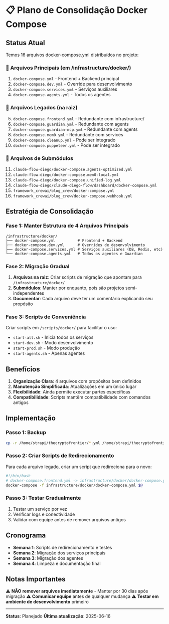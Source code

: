 # 📋 Plano de Consolidação Docker Compose

## Status Atual

Temos 16 arquivos docker-compose.yml distribuídos no projeto:

### 🏢 Arquivos Principais (em /infrastructure/docker/)
1. `docker-compose.yml` - Frontend + Backend principal
2. `docker-compose.dev.yml` - Override para desenvolvimento
3. `docker-compose.services.yml` - Serviços auxiliares
4. `docker-compose.agents.yml` - Todos os agentes

### 📁 Arquivos Legados (na raiz)
5. `docker-compose.frontend.yml` - Redundante com infrastructure/
6. `docker-compose.guardian.yml` - Redundante com agents
7. `docker-compose.guardian-mcp.yml` - Redundante com agents
8. `docker-compose.mem0.yml` - Redundante com services
9. `docker-compose.cleanup.yml` - Pode ser integrado
10. `docker-compose.puppeteer.yml` - Pode ser integrado

### 🔧 Arquivos de Submódulos
11. `claude-flow-diego/docker-compose.agents-optimized.yml`
12. `claude-flow-diego/docker-compose.mem0-local.yml`
13. `claude-flow-diego/docker-compose.unified-log.yml`
14. `claude-flow-diego/claude-diego-flow/dashboard/docker-compose.yml`
15. `framework_crewai/blog_crew/docker-compose.yml`
16. `framework_crewai/blog_crew/docker-compose.webhook.yml`

## Estratégia de Consolidação

### Fase 1: Manter Estrutura de 4 Arquivos Principais
```
/infrastructure/docker/
├── docker-compose.yml          # Frontend + Backend
├── docker-compose.dev.yml      # Overrides de desenvolvimento
├── docker-compose.services.yml # Serviços auxiliares (DB, Redis, etc)
└── docker-compose.agents.yml   # Todos os agentes e Guardian
```

### Fase 2: Migração Gradual
1. **Arquivos na raiz**: Criar scripts de migração que apontam para `/infrastructure/docker/`
2. **Submódulos**: Manter por enquanto, pois são projetos semi-independentes
3. **Documentar**: Cada arquivo deve ter um comentário explicando seu propósito

### Fase 3: Scripts de Conveniência
Criar scripts em `/scripts/docker/` para facilitar o uso:
- `start-all.sh` - Inicia todos os serviços
- `start-dev.sh` - Modo desenvolvimento
- `start-prod.sh` - Modo produção
- `start-agents.sh` - Apenas agentes

## Benefícios

1. **Organização Clara**: 4 arquivos com propósitos bem definidos
2. **Manutenção Simplificada**: Atualizações em um único lugar
3. **Flexibilidade**: Ainda permite executar partes específicas
4. **Compatibilidade**: Scripts mantêm compatibilidade com comandos antigos

## Implementação

### Passo 1: Backup
```bash
cp -r /home/strapi/thecryptofrontier/*.yml /home/strapi/thecryptofrontier/backup/
```

### Passo 2: Criar Scripts de Redirecionamento
Para cada arquivo legado, criar um script que redireciona para o novo:
```bash
#!/bin/bash
# docker-compose.frontend.yml -> infrastructure/docker/docker-compose.yml
docker-compose -f infrastructure/docker/docker-compose.yml $@
```

### Passo 3: Testar Gradualmente
1. Testar um serviço por vez
2. Verificar logs e conectividade
3. Validar com equipe antes de remover arquivos antigos

## Cronograma

- **Semana 1**: Scripts de redirecionamento e testes
- **Semana 2**: Migração dos serviços principais
- **Semana 3**: Migração dos agentes
- **Semana 4**: Limpeza e documentação final

## Notas Importantes

⚠️ **NÃO remover arquivos imediatamente** - Manter por 30 dias após migração
⚠️ **Comunicar equipe** antes de qualquer mudança
⚠️ **Testar em ambiente de desenvolvimento** primeiro

---

**Status**: Planejado
**Última atualização**: 2025-06-16